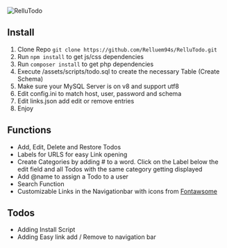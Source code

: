 ![RelluTodo](https://img.relluem94.de/logos/rellutodo.png?)

## Install
1. Clone Repo ```git clone https://github.com/Relluem94s/RelluTodo.git``` 
1. Run ```npm install``` to get js/css dependencies
1. Run ```composer install``` to get php dependencies
1. Execute /assets/scripts/todo.sql to create the necessary Table (Create Schema)
1. Make sure your MySQL Server is on v8 and support utf8
1. Edit config.ini to match host, user, password and schema
1. Edit links.json add edit or remove entries
1. Enjoy

## Functions
* Add, Edit, Delete and Restore Todos
* Labels for URLS for easy Link opening
* Create Categories by adding # to a word. Click on the Label below the edit field and all Todos with the same category getting displayed
* Add @name to assign a Todo to a user
* Search Function
* Customizable Links in the Navigationbar with icons from [Fontawsome](https://fontawesome.com/icons?d=gallery)

## Todos
* Adding Install Script
* Adding Easy link add / Remove to navigation bar
